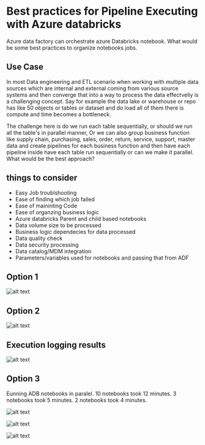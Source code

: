 # Best practices for Pipeline Executing with Azure databricks

Azure data factory can orchestrate azure Databricks notebook. What would be some best practices to organize notebooks jobs.

## Use Case

In most Data engineering and ETL scenario when working with multiple data sources which are internal and external coming from various source systems and then converge that into a way to process the data effectveliy is a challenging concept. Say for example the data lake or warehouse or repo has like 50 objects or tables or dataset and do load all of them there is compute and time becomes a bottleneck.

The challenge here is do we run each table sequentially, or should we run all the table's in parallel manner, Or we can also group business function like supply chain, purchasing, sales, order, return, service, support, master data and create pipelines for each business function and then have each pipeline inside have each table run sequentially or can we make it parallel. What would be the best approach?

## things to consider

- Easy Job troublshooting
- Ease of finding which job failed
- Ease of maininting Code
- Ease of organzing business logic
- Azure databricks Parent and child based notebooks
- Data volume size to be processed
- Business logic dependecies for data processed
- Data quality check
- Data security processing
- Data catalog/MDM integration
- Parameters/variables used for notebooks and passing that from ADF


## Option 1

![alt text](https://github.com/balakreshnan/wagsrepo/blob/master/images/imgadf1.jpg "Parallel")

## Option 2

![alt text](https://github.com/balakreshnan/wagsrepo/blob/master/images/imgadf2.jpg "Sequential")

## Execution logging results

![alt text](https://github.com/balakreshnan/wagsrepo/blob/master/images/imgadf3.jpg "Monitor")

## Option 3

Eunning ADB notebooks in paralel. 10 notebooks took 12 minutes. 3 notebooks took 5 minutes. 2 notebooks took 4 minutes.

![alt text](https://github.com/balakreshnan/wagsrepo/blob/master/images/adfadb1.jpg "Parallel")

![alt text](https://github.com/balakreshnan/wagsrepo/blob/master/images/adfadb2.jpg "Parallel")

![alt text](https://github.com/balakreshnan/wagsrepo/blob/master/images/adfadb3.png "Parallel")
